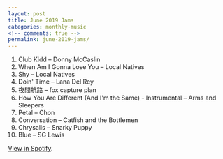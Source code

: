 ```yaml
---
layout: post
title: June 2019 Jams
categories: monthly-music
<!-- comments: true -->
permalink: june-2019-jams/
---
```


1. Club Kidd – Donny McCaslin
2. When Am I Gonna Lose You – Local Natives
3. Shy – Local Natives
4. Doin' Time – Lana Del Rey
5. 夜間航路 – fox capture plan
6. How You Are Different (And I'm the Same) - Instrumental – Arms and Sleepers
7. Petal – Chon
8. Conversation – Catfish and the Bottlemen
9. Chrysalis – Snarky Puppy
10. Blue – SG Lewis

[View in Spotify][spotify].  

[spotify]: https://open.spotify.com/playlist/2Ei9pHVJOLXloKjjcLqx7E?si=7u28lokQS6CeAAgmTJi2JA